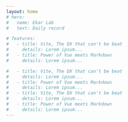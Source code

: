```yaml
---
layout: home
# hero:
#   name: Ekar Lab
#   text: Daily record

# features:
#   - title: Vite, The DX that can't be beat
#     details: Lorem ipsum...
#   - title: Power of Vue meets Markdown
#     details: Lorem ipsum...

#   - title: Vite, The DX that can't be beat
#     details: Lorem ipsum...
#   - title: Power of Vue meets Markdown
#     details: Lorem ipsum...
#   - title: Vite, The DX that can't be beat
#     details: Lorem ipsum...
#   - title: Power of Vue meets Markdown
#     details: Lorem ipsum...
---
```


<HomePage />


<style>

h1{
padding:128px;
font-size:64px

}


</style>
